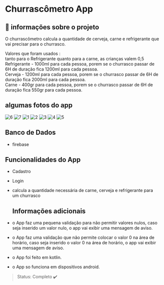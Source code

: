 # Churrascômetro App

## 📝 informações sobre o projeto 
 O churrascômetro calcula a quantidade de cerveja, carne e refrigerante que vai precisar para o churrasco.
 
 Valores que foram usados :<br>
  tanto para o Refrigerante quanto para a carne, as crianças valem 0,5<br>
  Refrigerante - 1000ml para cada pessoa, porem se o churrasco passar de 6H de duração fica 1200ml para cada pessoa.<br>
  Cerveja - 1200ml para cada pessoa, porem se o churrasco passar de 6H de duração fica 2000ml para cada pessoa.<br>
  Carne - 400gr para cada pessoa, porem se o churrasco passar de 6H de duração fica 550gr para cada pessoa.<br>
  
  ## algumas fotos do app
  
  ![6](https://user-images.githubusercontent.com/80015739/158426350-36f8aa9a-6cc5-42d3-b656-c0aa1a29b0b8.png)
  ![7](https://user-images.githubusercontent.com/80015739/158426397-6a7599da-80c8-4bec-ba2c-87778356cf20.png)
  ![1](https://user-images.githubusercontent.com/80015739/158076032-d40b710e-587b-494b-8011-66f7fac653ad.png)
  ![2](https://user-images.githubusercontent.com/80015739/158076043-74b08a5a-4797-459e-b65c-68069e22ccaf.png)
  ![3](https://user-images.githubusercontent.com/80015739/158076048-6a1836b0-30b9-486a-b068-ba3e4b929b30.png)
  ![4](https://user-images.githubusercontent.com/80015739/158076056-1c356c00-04c5-4fa2-8af3-aa9e5d503f28.png)
  ![5](https://user-images.githubusercontent.com/80015739/158076063-c27951bd-c17a-4f1b-bb54-f12b4b8c8ba4.png)
  
  ## Banco de Dados 

+ firebase

 ## Funcionalidades do App

+ Cadastro 
+ Login
+ calcula a quantidade necessária de carne, cerveja e refrigerante para um churrasco
  
  ## Informações adicionais

+ o App faz uma pequena validação para não permitir valores nulos, caso seja inserido um valor nulo, o app vai exibir uma mensagem de aviso.
+ o App faz uma validação que não permite colocar o valor 0 na área de horário, caso seja inserido o valor 0 na área de horário, o app vai exibir uma mensagem de aviso.
+ o App foi feito em kotlin.
+ o App so funciona em dispositivos android.
  
> Status: Completo ✔️
